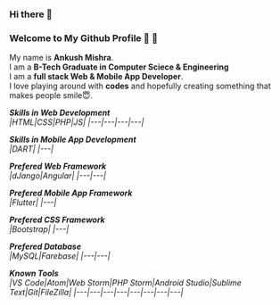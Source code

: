### Hi there 👋
### Welcome to My Github Profile	:pray:	:pray:

My name is <b>Ankush Mishra</b>. <br>
I am a <b>B-Tech Graduate in Computer Sciece & Engineering</b><br>
I am a <b>full stack Web & Mobile App Developer</b>. <br>
I love playing around with <b>codes</b> and hopefully creating something that makes people smile:innocent:. <br>

<i><b>Skills in Web Development</b><i> <br>
|HTML|CSS|PHP|JS|
|---|---|---|---|

<i><b>Skills in Mobile App Development</b><i> <br>
|DART|
|---|

<i><b>Prefered Web Framework</b><i> <br>
|dJango|Angular|
|---|---|

<i><b>Prefered Mobile App Framework</b><i> <br>
|Flutter|
|---|
  
<i><b>Prefered CSS Framework</b><i> <br>
|Bootstrap|
|---|
  
<i><b>Prefered Database</b><i> <br>
|MySQL|Farebase|
|---|---|

<i><b>Known Tools</b><i> <br>
|VS Code|Atom|Web Storm|PHP Storm|Android Studio|Sublime Text|Git|FileZilla|
|---|---|---|---|---|---|---|---|
